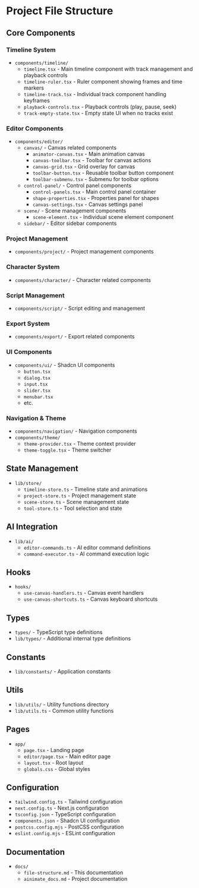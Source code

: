 # Project File Structure

## Core Components

### Timeline System
- `components/timeline/`
  - `timeline.tsx` - Main timeline component with track management and playback controls
  - `timeline-ruler.tsx` - Ruler component showing frames and time markers
  - `timeline-track.tsx` - Individual track component handling keyframes
  - `playback-controls.tsx` - Playback controls (play, pause, seek)
  - `track-empty-state.tsx` - Empty state UI when no tracks exist

### Editor Components
- `components/editor/`
  - `canvas/` - Canvas related components
    - `animator-canvas.tsx` - Main animation canvas
    - `canvas-toolbar.tsx` - Toolbar for canvas actions
    - `canvas-grid.tsx` - Grid overlay for canvas
    - `toolbar-button.tsx` - Reusable toolbar button component
    - `toolbar-submenu.tsx` - Submenu for toolbar options
  - `control-panel/` - Control panel components
    - `control-panels.tsx` - Main control panel container
    - `shape-properties.tsx` - Properties panel for shapes
    - `canvas-settings.tsx` - Canvas settings panel
  - `scene/` - Scene management components
    - `scene-element.tsx` - Individual scene element component
  - `sidebar/` - Editor sidebar components

### Project Management
- `components/project/` - Project management components

### Character System
- `components/character/` - Character related components

### Script Management
- `components/script/` - Script editing and management

### Export System
- `components/export/` - Export related components

### UI Components
- `components/ui/` - Shadcn UI components
  - `button.tsx`
  - `dialog.tsx`
  - `input.tsx`
  - `slider.tsx`
  - `menubar.tsx`
  - etc.

### Navigation & Theme
- `components/navigation/` - Navigation components
- `components/theme/`
  - `theme-provider.tsx` - Theme context provider
  - `theme-toggle.tsx` - Theme switcher

## State Management
- `lib/store/`
  - `timeline-store.ts` - Timeline state and animations
  - `project-store.ts` - Project management state
  - `scene-store.ts` - Scene management state
  - `tool-store.ts` - Tool selection and state

## AI Integration
- `lib/ai/`
  - `editor-commands.ts` - AI editor command definitions
  - `command-executor.ts` - AI command execution logic

## Hooks
- `hooks/`
  - `use-canvas-handlers.ts` - Canvas event handlers
  - `use-canvas-shortcuts.ts` - Canvas keyboard shortcuts

## Types
- `types/` - TypeScript type definitions
- `lib/types/` - Additional internal type definitions

## Constants
- `lib/constants/` - Application constants

## Utils
- `lib/utils/` - Utility functions directory
- `lib/utils.ts` - Common utility functions

## Pages
- `app/`
  - `page.tsx` - Landing page
  - `editor/page.tsx` - Main editor page
  - `layout.tsx` - Root layout
  - `globals.css` - Global styles

## Configuration
- `tailwind.config.ts` - Tailwind configuration
- `next.config.ts` - Next.js configuration
- `tsconfig.json` - TypeScript configuration
- `components.json` - Shadcn UI configuration
- `postcss.config.mjs` - PostCSS configuration
- `eslint.config.mjs` - ESLint configuration

## Documentation
- `docs/`
  - `file-structure.md` - This documentation
  - `ainimate_docs.md` - Project documentation 
